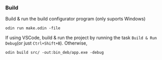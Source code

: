 
### Build

Build & run the build configurator program (only suports Windows)
```
odin run make.odin -file
```

If using VSCode, build & run the project by running the task `Build & Run Debug`(or just `Ctrl+Shift+B`). Otherwise,
```
odin build src/ -out:bin_deb/app.exe -debug
```
